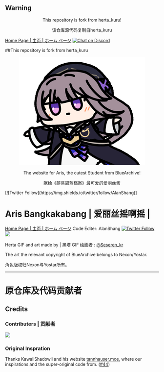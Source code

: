 ﻿## Warning
<div align="center"><p>This repository is fork from herta_kuru!</p>
<p>该仓库源代码复制自herta_kuru</p></div>

[Home Page | 主页 | ホーム ページ](https://duiqt.github.io/herta_kuru)
  [![Chat on Discord](https://img.shields.io/badge/chat-discord-blue?style=flat&logo=discord)](https://discord.gg/yzkEz6xxdM)
  
##This repository is fork from herta_kuru
<div align="center"><img src="static/img/hertaa_github.gif"></div>

<div align="center"><p>The website for Aris, the cutest Student from BlueArchive!</p>
<p>献给《<del>蔚蓝</del>碧蓝档案》最可爱的爱丽丝酱</p></div>
  [![Twitter Follow](https://img.shields.io/twitter/follow/AlanShang)]


# Aris Bangkakabang | 爱丽丝摇啊摇 |
[Home Page | 主页 | ホーム ページ](https://alan-shangmike.github.io/Sping_Aris_github.io/)
Code Editer: AlanShang
[![Twitter Follow](https://img.shields.io/twitter/follow/:user)](https://twitter.com/AlanShang4427)
<a href="https://github.com/Alan-ShangMike/Sping_Aris_github.io/graphs/contributors">
  <img src="https://contrib.rocks/image?repo=Alan-ShangMike/Sping_Aris_github.io" />
</a>

Herta GIF and art made by | 黑塔 GIF 绘画者 : [@Seseren_kr](https://twitter.com/Seseren_kr) 

The art the relevant copyright of BlueArchive belongs to Nexon/Yostar.

角色版权归Nexon与Yostar所有。
***
# 原仓库及代码贡献者
## Credits
### Contributers | 贡献者

<a href="https://github.com/duiqt/herta_kuru/graphs/contributors">
  <img src="https://contrib.rocks/image?repo=duiqt/herta_kuru" />
</a>

### Original Inspration

Thanks KawaiiShadowii and his website [tannhauser.moe](https://tannhauser.moe), where our inspirations and the super-original code from. ([#44](https://github.com/duiqt/herta_kuru/issues/44))

